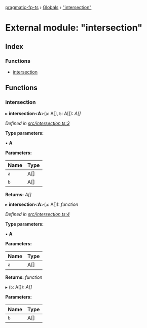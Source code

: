 [pragmatic-fp-ts](../README.md) › [Globals](../globals.md) › ["intersection"](_intersection_.md)

# External module: "intersection"

## Index

### Functions

* [intersection](_intersection_.md#intersection)

## Functions

###  intersection

▸ **intersection**<**A**>(`a`: A[], `b`: A[]): *A[]*

*Defined in [src/intersection.ts:3](https://github.com/hermann-p/pragmatic-fp-ts/blob/4c86847/src/intersection.ts#L3)*

**Type parameters:**

▪ **A**

**Parameters:**

Name | Type |
------ | ------ |
`a` | A[] |
`b` | A[] |

**Returns:** *A[]*

▸ **intersection**<**A**>(`a`: A[]): *function*

*Defined in [src/intersection.ts:4](https://github.com/hermann-p/pragmatic-fp-ts/blob/4c86847/src/intersection.ts#L4)*

**Type parameters:**

▪ **A**

**Parameters:**

Name | Type |
------ | ------ |
`a` | A[] |

**Returns:** *function*

▸ (`b`: A[]): *A[]*

**Parameters:**

Name | Type |
------ | ------ |
`b` | A[] |
